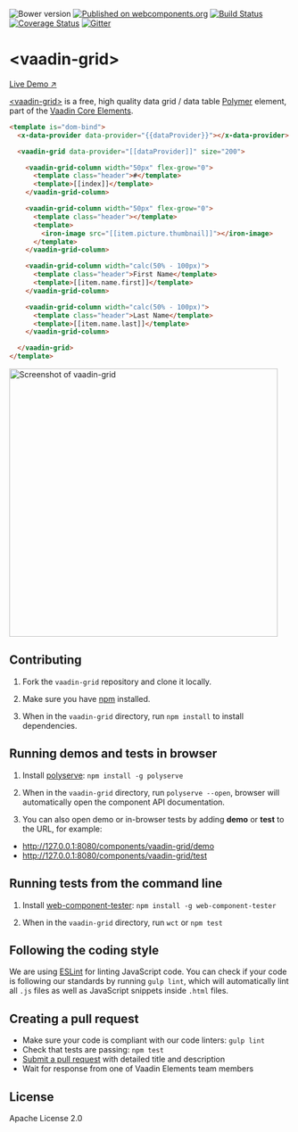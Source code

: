 ![Bower version](https://img.shields.io/bower/v/vaadin-grid.svg)
[![Published on webcomponents.org](https://img.shields.io/badge/webcomponents.org-published-blue.svg)](https://www.webcomponents.org/element/vaadin/vaadin-grid)
[![Build Status](https://travis-ci.org/vaadin/vaadin-grid.svg?branch=master)](https://travis-ci.org/vaadin/vaadin-grid)
[![Coverage Status](https://coveralls.io/repos/github/vaadin/vaadin-grid/badge.svg?branch=master)](https://coveralls.io/github/vaadin/vaadin-grid?branch=master)
[![Gitter](https://badges.gitter.im/Join%20Chat.svg)](https://gitter.im/vaadin/vaadin-core-elements?utm_source=badge&utm_medium=badge&utm_campaign=pr-badge)

# &lt;vaadin-grid&gt;

[Live Demo ↗](https://cdn.vaadin.com/vaadin-grid/2.0.0-beta1/demo/)

[&lt;vaadin-grid&gt;](https://vaadin.com/elements/-/element/vaadin-grid) is a free, high quality data grid / data table [Polymer](http://polymer-project.org) element, part of the [Vaadin Core Elements](https://vaadin.com/elements).

<!---
```
<custom-element-demo>
  <template>
    <script src="../webcomponentsjs/webcomponents-lite.min.js"></script>
    <link rel="import" href="vaadin-grid.html">
    <next-code-block></next-code-block>
  </template>
</custom-element-demo>
```
-->
```html
<template is="dom-bind">
  <x-data-provider data-provider="{{dataProvider}}"></x-data-provider>

  <vaadin-grid data-provider="[[dataProvider]]" size="200">

    <vaadin-grid-column width="50px" flex-grow="0">
      <template class="header">#</template>
      <template>[[index]]</template>
    </vaadin-grid-column>

    <vaadin-grid-column width="50px" flex-grow="0">
      <template class="header"></template>
      <template>
        <iron-image src="[[item.picture.thumbnail]]"></iron-image>
      </template>
    </vaadin-grid-column>

    <vaadin-grid-column width="calc(50% - 100px)">
      <template class="header">First Name</template>
      <template>[[item.name.first]]</template>
    </vaadin-grid-column>

    <vaadin-grid-column width="calc(50% - 100px)">
      <template class="header">Last Name</template>
      <template>[[item.name.last]]</template>
    </vaadin-grid-column>

  </vaadin-grid>
</template>
```

[<img src="https://github.com/vaadin/vaadin-grid/raw/master/screenshot.png" width="481" alt="Screenshot of vaadin-grid">](https://vaadin.com/elements/-/element/vaadin-grid)


## Contributing

1. Fork the `vaadin-grid` repository and clone it locally.

1. Make sure you have [npm](https://www.npmjs.com/) installed.

1. When in the `vaadin-grid` directory, run `npm install` to install dependencies.


## Running demos and tests in browser

1. Install [polyserve](https://www.npmjs.com/package/polyserve): `npm install -g polyserve`

1. When in the `vaadin-grid` directory, run `polyserve --open`, browser will automatically open the component API documentation.

1. You can also open demo or in-browser tests by adding **demo** or **test** to the URL, for example:

  - http://127.0.0.1:8080/components/vaadin-grid/demo
  - http://127.0.0.1:8080/components/vaadin-grid/test


## Running tests from the command line

1. Install [web-component-tester](https://www.npmjs.com/package/web-component-tester): `npm install -g web-component-tester`

1. When in the `vaadin-grid` directory, run `wct` or `npm test`


## Following the coding style

We are using [ESLint](http://eslint.org/) for linting JavaScript code. You can check if your code is following our standards by running `gulp lint`, which will automatically lint all `.js` files as well as JavaScript snippets inside `.html` files.


## Creating a pull request

  - Make sure your code is compliant with our code linters: `gulp lint`
  - Check that tests are passing: `npm test`
  - [Submit a pull request](https://www.digitalocean.com/community/tutorials/how-to-create-a-pull-request-on-github) with detailed title and description
  - Wait for response from one of Vaadin Elements team members


## License

Apache License 2.0
